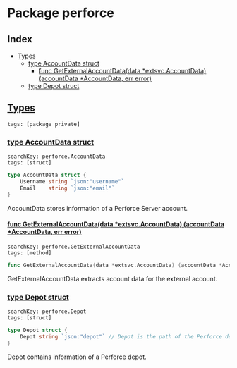 # Package perforce

## Index

* [Types](#type)
    * [type AccountData struct](#AccountData)
        * [func GetExternalAccountData(data *extsvc.AccountData) (accountData *AccountData, err error)](#GetExternalAccountData)
    * [type Depot struct](#Depot)


## <a id="type" href="#type">Types</a>

```
tags: [package private]
```

### <a id="AccountData" href="#AccountData">type AccountData struct</a>

```
searchKey: perforce.AccountData
tags: [struct]
```

```Go
type AccountData struct {
	Username string `json:"username"`
	Email    string `json:"email"`
}
```

AccountData stores information of a Perforce Server account. 

#### <a id="GetExternalAccountData" href="#GetExternalAccountData">func GetExternalAccountData(data *extsvc.AccountData) (accountData *AccountData, err error)</a>

```
searchKey: perforce.GetExternalAccountData
tags: [method]
```

```Go
func GetExternalAccountData(data *extsvc.AccountData) (accountData *AccountData, err error)
```

GetExternalAccountData extracts account data for the external account. 

### <a id="Depot" href="#Depot">type Depot struct</a>

```
searchKey: perforce.Depot
tags: [struct]
```

```Go
type Depot struct {
	Depot string `json:"depot"` // Depot is the path of the Perforce depot.
}
```

Depot contains information of a Perforce depot. 

